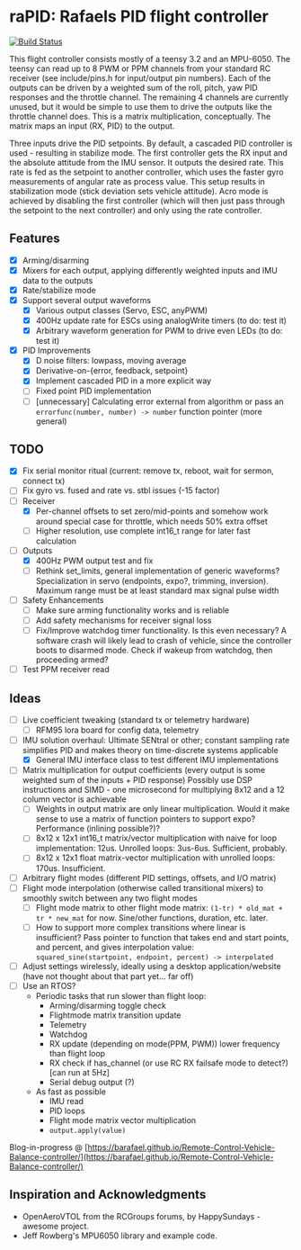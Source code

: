 # raPID: Rafaels PID flight controller

[![Build Status](https://travis-ci.org/barafael/raPID.svg?branch=master)](https://travis-ci.org/barafael/raPID)

This flight controller consists mostly of a teensy 3.2 and an MPU-6050. The
teensy can read up to 8 PWM or PPM channels from your standard RC receiver (see
include/pins.h for input/output pin numbers). Each of the outputs can be driven
by a weighted sum of the roll, pitch, yaw PID responses and the throttle
channel. The remaining 4 channels are currently unused, but it would be simple
to use them to drive the outputs like the throttle channel does. This is a
matrix multiplication, conceptually. The matrix maps an input (RX, PID) to the
output.

Three inputs drive the PID setpoints. By default, a cascaded PID controller is
used - resulting in stabilize mode. The first controller gets the RX input and
the absolute attitude from the IMU sensor. It outputs the desired rate. This
rate is fed as the setpoint to another controller, which uses the faster gyro
measurements of angular rate as process value. This setup results in
stabilization mode (stick deviation sets vehicle attitude). Acro mode is
achieved by disabling the first controller (which will then just pass through
the setpoint to the next controller) and only using the rate controller.

## Features
- [x] Arming/disarming
- [x] Mixers for each output, applying differently weighted inputs and IMU data to the outputs
- [x] Rate/stabilize mode
- [x] Support several output waveforms
  - [x] Various output classes (Servo, ESC, anyPWM)
  - [x] 400Hz update rate for ESCs using analogWrite timers (to do: test it)
  - [x] Arbitrary waveform generation for PWM to drive even LEDs (to do: test it)
- [x] PID Improvements
  - [x] D noise filters: lowpass, moving average
  - [x] Derivative-on-{error, feedback, setpoint}
  - [x] Implement cascaded PID in a more explicit way
  - [ ] Fixed point PID implementation
  - [ ] [unnecessary] Calculating error external from algorithm or pass an ```errorfunc(number, number) -> number``` function pointer (more general)

## TODO
- [x] Fix serial monitor ritual (current: remove tx, reboot, wait for sermon, connect tx)
- [ ] Fix gyro vs. fused and rate vs. stbl issues (-15 factor)
- [ ] Receiver
  - [x] Per-channel offsets to set zero/mid-points and somehow work around special case for throttle, which needs 50% extra offset
  - [ ] Higher resolution, use complete int16_t range for later fast calculation
- [ ] Outputs
  - [x] 400Hz PWM output test and fix
  - [ ] Rethink set_limits, general implementation of generic waveforms? Specialization in servo (endpoints, expo?, trimming, inversion). Maximum range must be at least standard max signal pulse width
- [ ] Safety Enhancements
  - [ ] Make sure arming functionality works and is reliable
  - [ ] Add safety mechanisms for receiver signal loss
  - [ ] Fix/Improve watchdog timer functionality. Is this even necessary? A software crash will likely lead to crash of vehicle, since the controller boots to disarmed mode. Check if wakeup from watchdog, then proceeding armed?
- [ ] Test PPM receiver read

## Ideas
- [ ] Live coefficient tweaking (standard tx or telemetry hardware)
  - [ ] RFM95 lora board for config data, telemetry
- [ ] IMU solution overhaul: Ultimate SENtral or other; constant sampling rate simplifies PID and makes theory on time-discrete systems applicable
  - [x] General IMU interface class to test different IMU implementations
- [ ] Matrix multiplication for output coefficients (every output is some weighted sum of the inputs + PID response) Possibly use DSP instructions and SIMD - one microsecond for multiplying 8x12 and a 12 column vector is achievable
  - [ ] Weights in output matrix are only linear multiplication. Would it make sense to use a matrix of function pointers to support expo? Performance (inlining possible?)?
  - [ ] 8x12 x 12x1 int16_t matrix/vector multiplication with naive for loop implementation: 12us. Unrolled loops: 3us-6us. Sufficient, probably.
  - [ ] 8x12 x 12x1 float matrix-vector multiplication with unrolled loops: 170us. Insufficient.
- [ ] Arbitrary flight modes (different PID settings, offsets, and I/O matrix)
- [ ] Flight mode interpolation (otherwise called transitional mixers) to smoothly switch between any two flight modes
  - [ ] Flight mode matrix to other flight mode matrix: ```(1-tr) * old_mat + tr * new_mat``` for now. Sine/other functions, duration, etc. later.
  - [ ] How to support more complex transitions where linear is insufficient? Pass pointer to function that takes end and start points, and percent, and gives interpolation value:
        ```squared_sine(startpoint, endpoint, percent) -> interpolated```
- [ ] Adjust settings wirelessly, ideally using a desktop application/website (have not thought about that part yet... far off)
- [ ] Use an RTOS?
  * Periodic tasks that run slower than flight loop:
    * Arming/disarming toggle check
    * Flightmode matrix transition update
    * Telemetry
    * Watchdog
    * RX update (depending on mode(PPM, PWM)) lower frequency than flight loop
    * RX check if has_channel (or use RC RX failsafe mode to detect?) [can run at 5Hz]
    * Serial debug output (?)
  * As fast as possible
    * IMU read
    * PID loops
    * Flight mode matrix vector multiplication
    * ```output.apply(value)```

Blog-in-progress @ [https://barafael.github.io/Remote-Control-Vehicle-Balance-controller/](https://barafael.github.io/Remote-Control-Vehicle-Balance-controller/)

## Inspiration and Acknowledgments

* OpenAeroVTOL from the RCGroups forums, by HappySundays - awesome project.
* Jeff Rowberg's MPU6050 library and example code.
